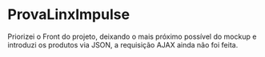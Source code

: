 # ProvaLinxImpulse

Priorizei o Front do projeto, deixando o mais próximo possível do mockup e introduzi os produtos via JSON, a requisição AJAX ainda não foi feita.